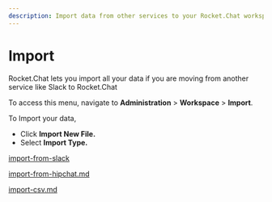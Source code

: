 ```yaml
---
description: Import data from other services to your Rocket.Chat workspace.
---
```


# Import

Rocket.Chat lets you import all your data if you are moving from another service like Slack to Rocket.Chat

To access this menu, navigate to **Administration** > **Workspace** > **Import**.

To Import your data,

* Click **Import New File.**
* Select **Import Type.**


[import-from-slack](import-from-slack/)



[import-from-hipchat.md](import-from-hipchat.md)



[import-csv.md](import-csv.md)

